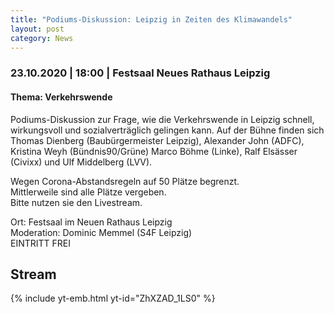 ```yaml
---
title: "Podiums-Diskussion: Leipzig in Zeiten des Klimawandels"
layout: post
category: News
---
```

### 23.10.2020 | 18:00 | Festsaal Neues Rathaus Leipzig
#### Thema: Verkehrswende

Podiums-Diskussion zur Frage, wie die Verkehrswende in Leipzig schnell, wirkungsvoll und sozialverträglich gelingen kann. Auf der Bühne finden sich Thomas Dienberg (Baubürgermeister Leipzig), Alexander John (ADFC), Kristina Weyh (Bündnis90/Grüne) Marco Böhme (Linke), Ralf Elsässer (Civixx) und Ulf Middelberg (LVV).

Wegen Corona-Abstandsregeln auf 50 Plätze begrenzt. </br>
Mittlerweile sind alle Plätze vergeben. </br>
Bitte nutzen sie den Livestream.

Ort: Festsaal im Neuen Rathaus Leipzig <br>
Moderation: Dominic Memmel (S4F Leipzig) <br>
EINTRITT FREI <br>

## Stream
{% include yt-emb.html  yt-id="ZhXZAD_1LS0" %}
